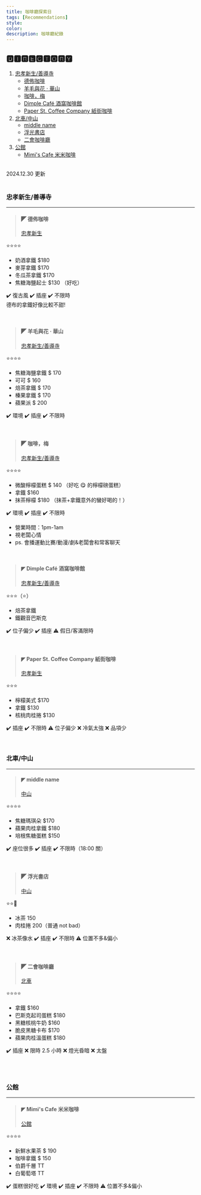 ```yaml
---
title: 咖啡廳探索日
tags: [Recommendations]
style:
color:
description: 咖啡廳紀錄
---
```


## 🅳🅸🆁🅴🅲🆃🅾🆁🆈

1. [忠孝新生/善導寺](#忠孝新生善導寺)
   - [德佈咖啡](#德佈咖啡)
   - [羊毛與花 ‧ 華山](#羊毛與花-華山)
   - [咖啡，梅](#咖啡梅)
   - [Dimple Café 酒窩咖啡館](#dimple-café-酒窩咖啡館)
   - [Paper St. Coffee Company 紙街咖啡](#paper-st-coffee-company-紙街咖啡)
2. [北車/中山](#北車中山)
   - [middle name](#middle-name)
   - [浮光書店](#浮光書店)
   - [二會咖啡廳](#二會咖啡廳)
3. [公館](#公館)
   - [Mimi's Cafe 米米咖啡](#mimis-cafe-米米咖啡)

<br>
2024.12.30 更新
<br>
<br>

### 忠孝新生/善導寺

---

> #### ◤ 德佈咖啡 <a name="德佈咖啡"></a>
>
> [忠孝新生](https://maps.app.goo.gl/JwHoKM58xtY4UcCx9?g_st=com.google.maps.preview.copy)

⭐️⭐️⭐️⭐️

- 奶酒拿鐵 $180
- 麥芽拿鐵 $170
- 冬瓜茶拿鐵 $170
- 焦糖海鹽起士 $130 （好吃）

✔️ 復古風
✔️ 插座
✔️ 不限時
<br>德布的拿鐵好像比較不甜!

<br>

> #### ◤ 羊毛與花 ‧ 華山 <a name="羊毛與花-華山"></a>
>
> [忠孝新生/善導寺](https://maps.app.goo.gl/ynrywMLzKcoQHKVd9?g_st=com.google.maps.preview.copy)

⭐️⭐️⭐️⭐️

- 焦糖海鹽拿鐵 $ 170
- 可可 $ 160
- 焙茶拿鐵 $ 170
- 榛果拿鐵 $ 170
- 蘋果派 $ 200

✔️ 環境
✔️ 插座
✔️ 不限時

<br>

> #### ◤ 咖啡，梅 <a name="咖啡梅"></a>
>
> [忠孝新生/善導寺](https://maps.app.goo.gl/fBXLgSVXBREWrUYY6?g_st=com.google.maps.preview.copy)

⭐️⭐️⭐️⭐️

- 微酸檸檬蛋糕 $ 140 （好吃 😋 的檸檬磅蛋糕）
- 拿鐵 $160
- 抹茶檸檬 $180
  （抹茶+拿鐵意外的蠻好喝的！）

✔️ 環境
✔️ 插座
✔️ 不限時

- 營業時間：1pm-1am
- 視老闆心情
- ps. 會播運動比賽/動漫/劇&老闆會和常客聊天

<br>

> #### ◤ Dimple Café 酒窩咖啡館 <a name="dimple-café-酒窩咖啡館"></a>
>
> [忠孝新生/善導寺](https://maps.app.goo.gl/dVG4XK8dSvwhDDUd6?g_st=com.google.maps.preview.copy)

⭐️⭐️⭐️（⭐️）

- 焙茶拿鐵
- 鐵觀音巴斯克

✔️ 位子偏少
✔️ 插座
⚠️ 假日/客滿限時

<br>

> #### ◤ Paper St. Coffee Company 紙街咖啡 <a name="paper-st-coffee-company-紙街咖啡"></a>
>
> [忠孝新生](https://maps.app.goo.gl/MquqYRGaDTa9RPHh9?g_st=com.google.maps.preview.copy)

⭐️⭐️⭐️

- 檸檬美式 $170
- 拿鐵 $130
- 核桃肉桂捲 $130

✔️ 插座
✔️ 不限時
⚠️ 位子偏少
❌ 冷氣太強
❌ 品項少

<br>

### 北車/中山

---

> #### ◤ middle name <a name="middle-name"></a>
>
> [中山](https://maps.app.goo.gl/oC8Gmk9T387knRCf8?g_st=com.google.maps.preview.copy)

⭐️⭐️⭐️⭐️

- 焦糖瑪琪朵 $170
- 蘋果肉桂拿鐵 $180
- 培根焦糖蛋糕 $150

✔️ 座位很多
✔️ 插座
✔️ 不限時（18:00 關）

<br>

> #### ◤ 浮光書店 <a name="浮光書店"></a>
>
> [中山](https://maps.app.goo.gl/kZw4ZgcxnaGCyKaZA?g_st=com.google.maps.preview.copy)

⭐️⭐️🌟

- 冰茶 150
- 肉桂捲 200（普通 not bad）

❌ 冰茶像水
✔️ 插座
✔️ 不限時
⚠️ 位置不多&偏小

<br>

> #### ◤ 二會咖啡廳 <a name="二會咖啡廳"></a>
>
> [北車](https://maps.app.goo.gl/cPSFKSCnmXYJrtN56?g_st=com.google.maps.preview.copy)

⭐️⭐️⭐️⭐️

- 拿鐵 $160
- 巴斯克起司蛋糕 $180
- 黑糖核桃牛奶 $160
- 脆皮黑糖卡布 $170
- 蘋果肉桂溫蛋糕 $180

✔️ 插座
❌ 限時 2.5 小時
❌ 燈光昏暗
❌ 太盤

<br><br>

### 公館

---

> #### ◤ Mimi's Cafe 米米咖啡 <a name="mimis-cafe-米米咖啡"></a>
>
> [公館](https://maps.app.goo.gl/sJpDymjMn84S4aKP8?g_st=com.google.maps.preview.copy)

⭐️⭐️⭐️⭐️

- 新鮮水果茶 $ 190
- 咖啡拿鐵 $ 150
- 伯爵千層 TT
- 白葡萄塔 TT

✔️ 蛋糕很好吃
✔️ 環境
✔️ 插座
✔️ 不限時
⚠️ 位置不多&偏小
